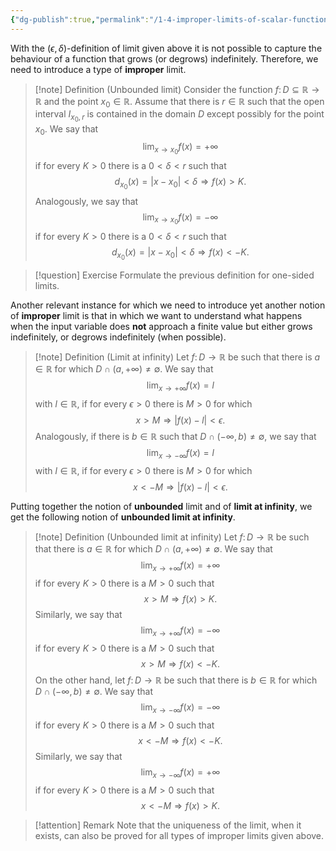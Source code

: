```yaml
---
{"dg-publish":true,"permalink":"/1-4-improper-limits-of-scalar-functions/","dgHomeLink":true,"dgPassFrontmatter":false,"dgShowBacklinks":true,"dgShowLocalGraph":true,"dgShowInlineTitle":true,"dgShowFileTree":true,"dgEnableSearch":true,"dgShowToc":true}
---
```


With the $(\epsilon,\delta)$-definition of limit given above it is not possible to capture the behaviour of a function that grows (or degrows) indefinitely. Therefore, we need to introduce a type of **improper** limit.

>[!note] Definition (Unbounded limit)
>Consider the function $f\colon D\subseteq \mathbb{R}\rightarrow \mathbb{R}$ and the point $x_{0}\in\mathbb{R}$. Assume that there is $r\in\mathbb{R}$ such that the open interval $I_{x_{0},r}$ is contained in the domain $D$ except possibly for the point $x_{0}$. We say that 
>$$ \lim_{x\rightarrow x_{0}} f(x)=+\infty 
>$$ 
>if for every $K>0$ there is a  $0< \delta< r$ such that 
>$$
>d_{x_{0}}(x)=|x-x_{0}|<\delta \Longrightarrow f(x)> K.
>$$
>Analogously, we say that 
>$$ \lim_{x\rightarrow x_{0}} f(x)=-\infty 
>$$ 
>if for every $K>0$ there is a  $0< \delta< r$ such that 
>$$
>d_{x_{0}}(x)=|x-x_{0}|<\delta \Longrightarrow f(x)<- K.
>$$

>[!question] Exercise
>Formulate the previous definition for one-sided limits.

Another relevant instance for which we need to introduce yet another notion of **improper** limit is that in which we want to understand what happens when the input variable does **not** approach a finite value but either grows indefinitely, or degrows indefinitely (when possible).

>[!note] Definition (Limit at infinity)
>Let $f\colon D\rightarrow \mathbb{R}$ be such that there is $a\in\mathbb{R}$ for which $D\cap (a,+\infty)\neq\emptyset$. We say that
>$$
>\lim_{x\rightarrow +\infty} f(x)= l
>$$
>with $l\in\mathbb{R}$,  if for every $\epsilon>0$ there is $M>0$ for which 
>$$
>x>M\Longrightarrow |f(x) -l|< \epsilon. 
>$$
>Analogously, if  there is $b\in \mathbb{R}$ such that $D\cap(-\infty, b)\neq \emptyset$, we say that
>$$
>\lim_{x\rightarrow -\infty} f(x)= l
>$$
>with $l\in\mathbb{R}$, if for every $\epsilon>0$ there is $M>0$ for which 
>$$
>x<-M\Longrightarrow |f(x) - l|< \epsilon. 
>$$

Putting together the notion of **unbounded** limit and of **limit at infinity**, we get the following notion of **unbounded limit at infinity**.

>[!note] Definition (Unbounded limit at infinity)
>Let $f\colon D\rightarrow \mathbb{R}$ be such that there is $a\in\mathbb{R}$ for which $D\cap (a,+\infty)\neq\emptyset$. We say that
>$$ \lim_{x\rightarrow +\infty} f(x)=+\infty 
>$$ 
>if for every $K>0$ there is a  $M>0$ such that 
>$$
>x>M \Longrightarrow f(x)> K.
>$$
>Similarly, we say that 
>$$ \lim_{x\rightarrow +\infty} f(x)=-\infty 
>$$ 
>if for every $K>0$ there is a  $M>0$ such that 
>$$
>x>M \Longrightarrow f(x)< -K.
>$$
>On the other hand, let $f\colon D\rightarrow \mathbb{R}$ be such that there is $b\in\mathbb{R}$ for which $D\cap (-\infty,b)\neq\emptyset$. We say that
>$$ \lim_{x\rightarrow -\infty} f(x)=-\infty 
>$$ 
>if for every $K>0$ there is a  $M>0$ such that 
>$$
>x<-M \Longrightarrow f(x)<- K.
>$$
>Similarly, we say that
>$$ \lim_{x\rightarrow -\infty} f(x)=+\infty 
>$$ 
>if for every $K>0$ there is a  $M>0$ such that 
>$$
>x<-M \Longrightarrow f(x)>K.
>$$

>[!attention] Remark
>Note that the uniqueness of the limit, when it exists, can also be proved for all types of improper limits given above.

